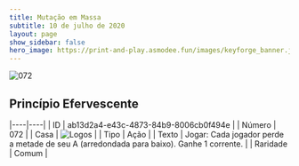 ```yaml
---
title: Mutação em Massa
subtitle: 10 de julho de 2020
layout: page
show_sidebar: false
hero_image: https://print-and-play.asmodee.fun/images/keyforge_banner.jpg
---
```


![072](https://cdn.keyforgegame.com/media/card_front/pt/479_072_9382CVHW3F7H_pt.png)

## Princípio Efervescente

|----|----|
| ID | ab13d2a4-e43c-4873-84b9-8006cb0f494e |
| Número | 072 |
| Casa | ![Logos](https://archonarcana.com/images/thumb/c/ce/Logos.png/22px-Logos.png "Logos") |
| Tipo | Ação |
| Texto | Jogar: Cada jogador perde a metade de seu A (arredondada para baixo). Ganhe 1 corrente. |
| Raridade | Comum |
